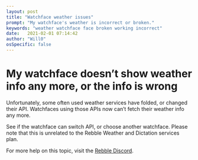 ```yaml
---
layout: post
title: "Watchface weather issues"
prompt: "My watchface's weather is incorrect or broken."
keywords: "weather watchface face broken working incorrect"
date:   2021-02-01 07:14:42
author: "Will0"
osSpecific: false
---
```


# My watchface doesn’t show weather info any more, or the info is wrong

Unfortunately, some often used weather services have folded, or changed their API. Watchfaces using those APIs now can’t fetch their weather info any more.    

See if the watchface can switch API, or choose another watchface. Please note that this is unrelated to the Rebble Weather and Dictation services plan.

For more help on this topic, visit the [Rebble Discord](https://rebble.io/discord).
